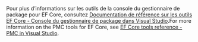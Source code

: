 <span data-ttu-id="8245f-101">Pour plus d’informations sur les outils de la console du gestionnaire de package pour EF Core, consultez [Documentation de référence sur les outils EF Core - Console du gestionnaire de package dans Visual Studio](/ef/core/miscellaneous/cli/powershell).</span><span class="sxs-lookup"><span data-stu-id="8245f-101">For more information on the PMC tools for EF Core, see [EF Core tools reference - PMC in Visual Studio](/ef/core/miscellaneous/cli/powershell).</span></span>